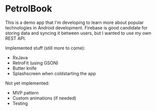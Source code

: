 # PetrolBook

This is a demo app that I'm developing to learn more about popular technologies in Android development.
Firebase is good candidate for storing data and syncing it between users, but I wanted to use my own REST API.


Implemented stuff (still more to come):
- RxJava
- RetroFit (using GSON)
- Butter knife
- Splashscreen when coldstarting the app

Not yet implemented:
- MVP pattern
- Custom animations (if needed)
- Testing